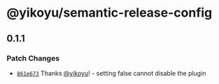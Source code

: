 # @yikoyu/semantic-release-config

## 0.1.1

### Patch Changes

- [`861e673`](https://github.com/yikoyu/unconfig/commit/861e673556863930c8a287e62b33878e60c3fea1) Thanks [@yikoyu](https://github.com/yikoyu)! - setting false cannot disable the plugin
